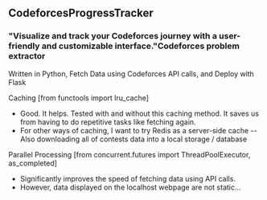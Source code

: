 ## CodeforcesProgressTracker
### "Visualize and track your Codeforces journey with a user-friendly and customizable interface."Codeforces problem extractor 

Written in Python, Fetch Data using Codeforces API calls, and Deploy with Flask

Caching [from functools import lru_cache]
- Good. It helps. Tested with and without this caching method. It saves us from having to do repetitive tasks like fetching again.
- For other ways of caching, I want to try Redis as a server-side cache
-- Also downloading all of contests data into a local storage / database

Parallel Processing [from concurrent.futures import ThreadPoolExecutor, as_completed]
- Significantly improves the speed of fetching data using API calls. 
- However, data displayed on the localhost webpage are not static...
